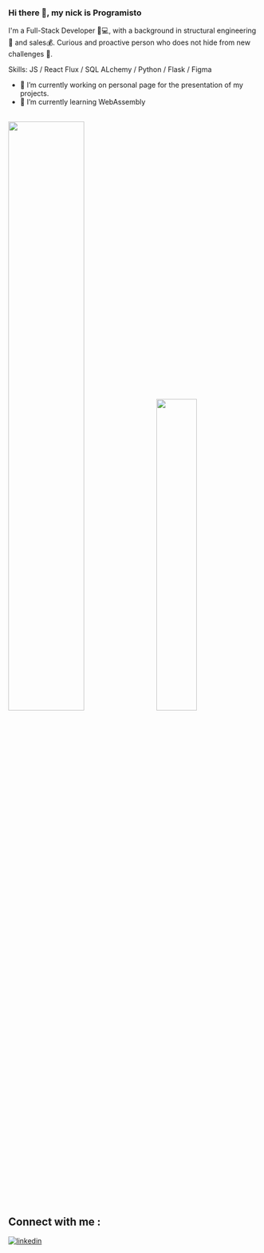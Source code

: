 ### Hi there 👋, my nick is Programisto

I'm a Full-Stack Developer 👨💻, with a background in structural engineering👷 and sales💰. Curious and proactive person who does not hide from new challenges 💪.

Skills: JS / React Flux / SQL ALchemy / Python / Flask / Figma

- 🔭 I’m currently working on personal page for the presentation of my projects. 
- 🌱 I’m currently learning WebAssembly 

</br>

 <div class='container'>
  <img style="height: auto; width: 55%;" class="img" src="https://github-readme-stats.vercel.app/api?username=programisto1011&show_icons=true&theme=blue-green" />
  &nbsp;
  &nbsp;
  <img style="height: auto; width: 40%;" class="img" src="https://github-readme-stats.vercel.app/api/top-langs/?username=programisto1011&theme=blue-green&langs_count=8&layout=compact" />
</div>

</br> 

## Connect with me : 
<a href="https://linkedin.com/in/victormaynou" target="_blank">
<img src=https://img.shields.io/badge/linkedin-%231E77B5.svg?&style=for-the-badge&logo=linkedin&logoColor=white alt=linkedin style="margin-bottom: 5px;" />











